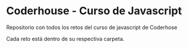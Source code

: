 # Coderhouse - Curso de Javascript
Repositorio con todos los retos del curso de javascript de Coderhose

Cada reto está dentro de su respectiva carpeta.